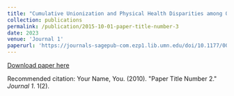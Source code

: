 ```yaml
---
title: "Cumulative Unionization and Physical Health Disparities among Older Adults"
collection: publications
permalink: /publication/2015-10-01-paper-title-number-3
date: 2023
venue: 'Journal 1'
paperurl: 'https://journals-sagepub-com.ezp1.lib.umn.edu/doi/10.1177/00221465231205266'
---
```


[Download paper here](https://journals-sagepub-com.ezp1.lib.umn.edu/doi/10.1177/00221465231205266)

Recommended citation: Your Name, You. (2010). "Paper Title Number 2." <i>Journal 1</i>. 1(2).
